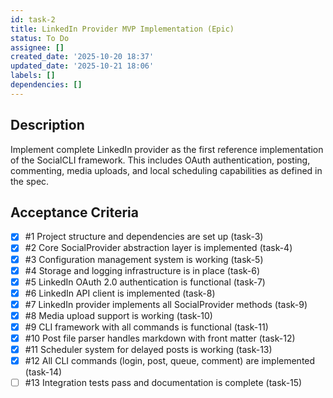 ```yaml
---
id: task-2
title: LinkedIn Provider MVP Implementation (Epic)
status: To Do
assignee: []
created_date: '2025-10-20 18:37'
updated_date: '2025-10-21 18:06'
labels: []
dependencies: []
---
```


## Description

<!-- SECTION:DESCRIPTION:BEGIN -->
Implement complete LinkedIn provider as the first reference implementation of the SocialCLI framework. This includes OAuth authentication, posting, commenting, media uploads, and local scheduling capabilities as defined in the spec.
<!-- SECTION:DESCRIPTION:END -->

## Acceptance Criteria
<!-- AC:BEGIN -->
- [x] #1 Project structure and dependencies are set up (task-3)
- [x] #2 Core SocialProvider abstraction layer is implemented (task-4)
- [x] #3 Configuration management system is working (task-5)
- [x] #4 Storage and logging infrastructure is in place (task-6)
- [x] #5 LinkedIn OAuth 2.0 authentication is functional (task-7)
- [x] #6 LinkedIn API client is implemented (task-8)
- [x] #7 LinkedIn provider implements all SocialProvider methods (task-9)
- [x] #8 Media upload support is working (task-10)
- [x] #9 CLI framework with all commands is functional (task-11)
- [x] #10 Post file parser handles markdown with front matter (task-12)
- [x] #11 Scheduler system for delayed posts is working (task-13)
- [x] #12 All CLI commands (login, post, queue, comment) are implemented (task-14)
- [ ] #13 Integration tests pass and documentation is complete (task-15)
<!-- AC:END -->
